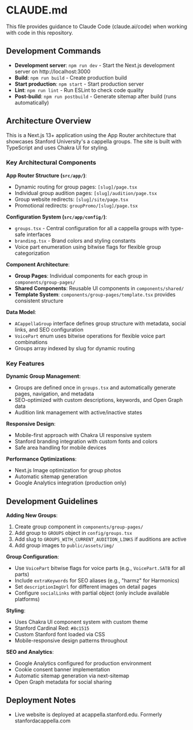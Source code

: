 # CLAUDE.md

This file provides guidance to Claude Code (claude.ai/code) when working with code in this repository.

## Development Commands

- **Development server**: `npm run dev` - Start the Next.js development server on http://localhost:3000
- **Build**: `npm run build` - Create production build
- **Start production**: `npm start` - Start production server
- **Lint**: `npm run lint` - Run ESLint to check code quality
- **Post-build**: `npm run postbuild` - Generate sitemap after build (runs automatically)

## Architecture Overview

This is a Next.js 13+ application using the App Router architecture that showcases Stanford University's a cappella groups. The site is built with TypeScript and uses Chakra UI for styling.

### Key Architectural Components

**App Router Structure (`src/app/`)**:
- Dynamic routing for group pages: `[slug]/page.tsx` 
- Individual group audition pages: `[slug]/audition/page.tsx`
- Group website redirects: `[slug]/site/page.tsx`
- Promotional redirects: `groupPromo/[slug]/page.tsx`

**Configuration System (`src/app/config/`)**:
- `groups.tsx` - Central configuration for all a cappella groups with type-safe interfaces
- `branding.tsx` - Brand colors and styling constants
- Voice part enumeration using bitwise flags for flexible group categorization

**Component Architecture**:
- **Group Pages**: Individual components for each group in `components/group-pages/`
- **Shared Components**: Reusable UI components in `components/shared/`
- **Template System**: `components/group-pages/template.tsx` provides consistent structure

**Data Model**:
- `ACappellaGroup` interface defines group structure with metadata, social links, and SEO configuration
- `VoicePart` enum uses bitwise operations for flexible voice part combinations
- Groups array indexed by slug for dynamic routing

### Key Features

**Dynamic Group Management**:
- Groups are defined once in `groups.tsx` and automatically generate pages, navigation, and metadata
- SEO-optimized with custom descriptions, keywords, and Open Graph data
- Audition link management with active/inactive states

**Responsive Design**:
- Mobile-first approach with Chakra UI responsive system
- Stanford branding integration with custom fonts and colors
- Safe area handling for mobile devices

**Performance Optimizations**:
- Next.js Image optimization for group photos
- Automatic sitemap generation
- Google Analytics integration (production only)

## Development Guidelines

**Adding New Groups**:
1. Create group component in `components/group-pages/`
2. Add group to `GROUPS` object in `config/groups.tsx`
3. Add slug to `GROUPS_WITH_CURRENT_AUDITION_LINKS` if auditions are active
4. Add group images to `public/assets/img/`

**Group Configuration**:
- Use `VoicePart` bitwise flags for voice parts (e.g., `VoicePart.SATB` for all parts)
- Include `extraKeywords` for SEO aliases (e.g., "harmz" for Harmonics)
- Set `descriptionImgUrl` for different images on detail pages
- Configure `socialLinks` with partial object (only include available platforms)

**Styling**:
- Uses Chakra UI component system with custom theme
- Stanford Cardinal Red: `#8c1515`
- Custom Stanford font loaded via CSS
- Mobile-responsive design patterns throughout

**SEO and Analytics**:
- Google Analytics configured for production environment
- Cookie consent banner implementation
- Automatic sitemap generation via next-sitemap
- Open Graph metadata for social sharing

## Deployment Notes

- Live website is deployed at acappella.stanford.edu. Formerly stanfordacappella.com